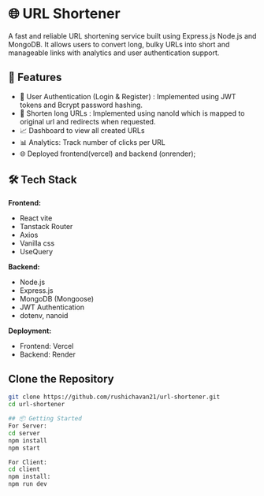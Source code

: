 # 🌐 URL Shortener

A fast and reliable URL shortening service built using Express.js Node.js and MongoDB. 
It allows users to convert long, bulky URLs into short and manageable links with analytics and user authentication support.

## 🚀 Features
- 🔐 User Authentication (Login & Register) : Implemented using JWT tokens and Bcrypt password hashing.
- 🔗 Shorten long URLs : Implemented using nanoId which is mapped to original url and redirects when requested.
- 📈 Dashboard to view all created URLs 
- 📊 Analytics: Track number of clicks per URL
- 🌐 Deployed frontend(vercel) and backend (onrender); 

## 🛠️ Tech Stack

**Frontend:**
- React vite
- Tanstack Router
- Axios
- Vanilla css
- UseQuery

**Backend:**
- Node.js
- Express.js
- MongoDB (Mongoose)
- JWT Authentication
- dotenv, nanoid

**Deployment:**
- Frontend: Vercel
- Backend: Render

## Clone the Repository
```bash
git clone https://github.com/rushichavan21/url-shortener.git
cd url-shortener

## 📦 Getting Started
For Server:
cd server 
npm install
npm start

For Client:
cd client
npm install:
npm run dev



